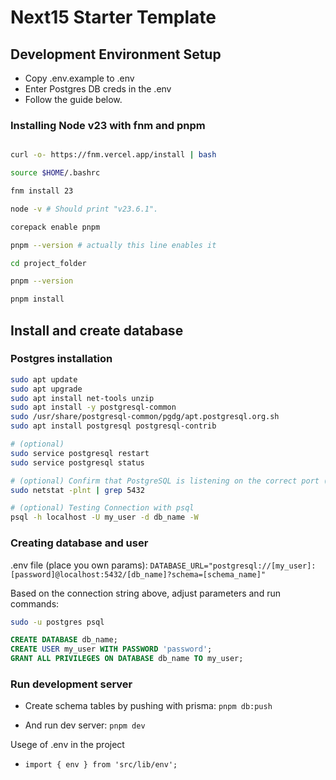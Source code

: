 # Next15 Starter Template

## Development Environment Setup
- Copy .env.example to .env
- Enter Postgres DB creds in the .env
- Follow the guide below.

### Installing Node v23 with fnm and pnpm

```sh

curl -o- https://fnm.vercel.app/install | bash

source $HOME/.bashrc

fnm install 23

node -v # Should print "v23.6.1".

corepack enable pnpm

pnpm --version # actually this line enables it

cd project_folder

pnpm --version

pnpm install

```

## Install and create database

### Postgres installation

```sh
sudo apt update
sudo apt upgrade
sudo apt install net-tools unzip
sudo apt install -y postgresql-common
sudo /usr/share/postgresql-common/pgdg/apt.postgresql.org.sh
sudo apt install postgresql postgresql-contrib

# (optional) 
sudo service postgresql restart
sudo service postgresql status

# (optional) Confirm that PostgreSQL is listening on the correct port (5432):
sudo netstat -plnt | grep 5432

# (optional) Testing Connection with psql
psql -h localhost -U my_user -d db_name -W
```

### Creating database and user

.env file (place you own params): 
` DATABASE_URL="postgresql://[my_user]:[password]@localhost:5432/[db_name]?schema=[schema_name]" `

Based on the connection string above, adjust parameters and run commands:

```sh
sudo -u postgres psql
```

```sql
CREATE DATABASE db_name;
CREATE USER my_user WITH PASSWORD 'password';
GRANT ALL PRIVILEGES ON DATABASE db_name TO my_user;
```

### Run development server

- Create schema tables by pushing with prisma: `pnpm db:push`

- And run dev server: `pnpm dev`


Usege of .env in the project
- `import { env } from 'src/lib/env';`
